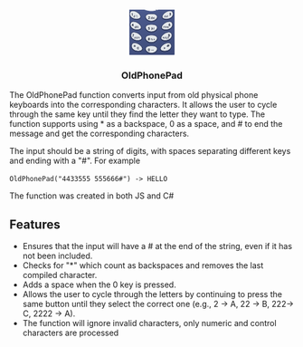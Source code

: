 <br />
<p align="center">
    <img src="https://github.com/pedrohperoni/oldPhone/blob/main/keypad.png?raw=true" alt="Logo" width="80" height="80">
  <h3 align="center">OldPhonePad</h3>


The OldPhonePad function converts input from old physical phone keyboards into the corresponding characters. It allows the user to cycle through the same key until they find the letter they want to type. The function supports using * as a backspace, 0 as a space, and # to end the message and get the corresponding characters.

The input should be a string of digits, with spaces separating different keys and ending with a "#". For example

``
OldPhonePad("4433555 555666#") -> HELLO
``

The function was created in both JS and C#


## Features

* Ensures that the input will have a # at the end of the string, even if it has not been included.
* Checks for "*" which count as backspaces and removes the last compiled character.
* Adds a space when the 0 key is pressed.
* Allows the user to cycle through the letters by continuing to press the same button until they select the correct one (e.g., 2 -> A, 22 -> B, 222-> C, 2222 → A).
* The function will ignore invalid characters, only numeric and control characters are processed

 
